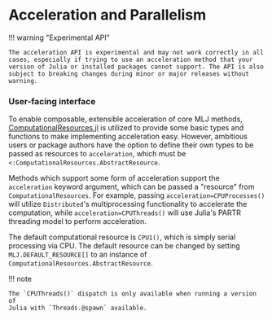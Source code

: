 # Acceleration and Parallelism

!!! warning "Experimental API"

    The acceleration API is experimental and may not work correctly in all
    cases, especially if trying to use an acceleration method that your
    version of Julia or installed packages cannot support. The API is also
    subject to breaking changes during minor or major releases without
    warning.

### User-facing interface

To enable composable, extensible acceleration of core MLJ methods,
[ComputationalResources.jl](https://github.com/timholy/ComputationalResources.jl)
is utilized to provide some basic types and functions to make implementing
acceleration easy. However, ambitious users or package authors have the option
to define their own types to be passed as resources to `acceleration`, which
must be `<:ComputationalResources.AbstractResource`.

Methods which support some form of acceleration support the `acceleration`
keyword argument, which can be passed a "resource" from
`ComputationalResources`. For example, passing `acceleration=CPUProcesses()`
will utilize `Distributed`'s multiprocessing functionality to accelerate the
computation, while `acceleration=CPUThreads()` will use Julia's PARTR
threading model to perform acceleration.

The default computational resource is `CPU1()`, which is simply serial
processing via CPU. The default resource can be changed by setting
`MLJ.DEFAULT_RESOURCE[]` to an instance of
`ComputationalResources.AbstractResource`.

!!! note

    The `CPUThreads()` dispatch is only available when running a version of
    Julia with `Threads.@spawn` available.
